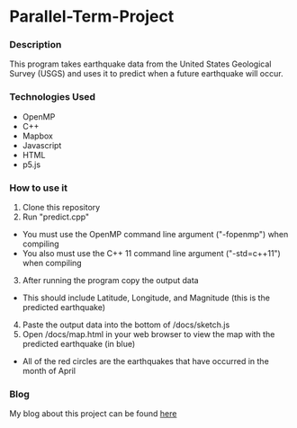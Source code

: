 # Parallel-Term-Project

### Description

This program takes earthquake data from the United States Geological Survey (USGS) and uses
it to predict when a future earthquake will occur.

### Technologies Used

- OpenMP
- C++
- Mapbox
- Javascript
- HTML
- p5.js 

### How to use it

1. Clone this repository
2. Run "predict.cpp"
  - You must use the OpenMP command line argument ("-fopenmp") when compiling
  - You also must use the C++ 11 command line argument ("-std=c++11") when compiling
3. After running the program copy the output data
  - This should include Latitude, Longitude, and Magnitude (this is the predicted earthquake)
4. Paste the output data into the bottom of /docs/sketch.js
5. Open /docs/map.html in your web browser to view the map with the predicted earthquake (in blue)
  - All of the red circles are the earthquakes that have occurred in the month of April

### Blog

My blog about this project can be found [here](https://fcusano9.github.io/Parallel-Term-Project/)